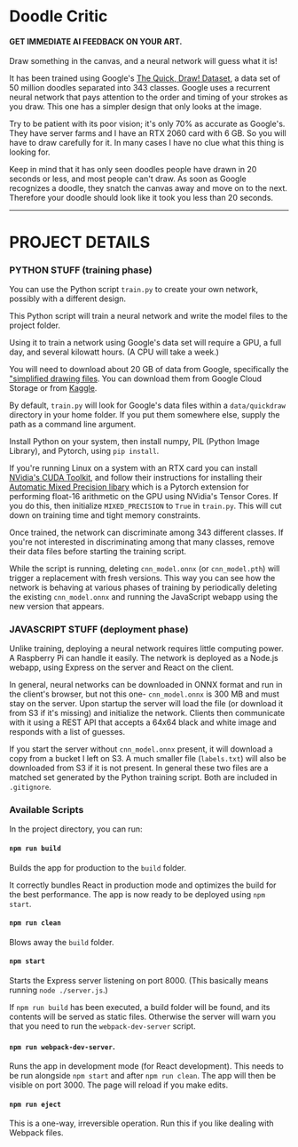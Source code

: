 # Doodle Critic
#### GET IMMEDIATE AI FEEDBACK ON YOUR ART.

Draw something in the canvas, and a neural network will guess what it is!

It has been trained using Google's [The Quick, Draw! Dataset](https://quickdraw.withgoogle.com/data), a data set of
50 million doodles separated into 343 classes. Google uses a recurrent neural network that pays attention to the order 
and timing of your strokes as you draw. This one has a simpler design that only looks at the image.

Try to be patient with its poor vision; it's only 70% as accurate as Google's. They have server farms and I have an 
RTX 2060 card with 6 GB. So you will have to draw carefully for it. In many cases I have no clue what this thing is looking for.
 
Keep in mind that it has only seen doodles people have drawn in 20 seconds or less, and most people can't draw.
As soon as Google recognizes a doodle, they snatch the canvas away and move on to the next. Therefore your doodle 
should look like it took you less than 20 seconds.

***

# PROJECT DETAILS

### PYTHON STUFF (training phase)

You can use the Python script `train.py` to create your own network, possibly with a different design.

This Python script will train a neural network and write the model files to the project folder.
 
Using it to train a network using Google's data set will require a GPU, a full day, and several kilowatt hours.
(A CPU will take a week.)

You will need to download about 20 GB of data from Google, specifically the ["simplified drawing files](https://github.com/googlecreativelab/quickdraw-dataset).
You can download them from Google Cloud Storage or from [Kaggle](https://www.kaggle.com/google/tinyquickdraw).

By default, `train.py` will look for Google's data files within a `data/quickdraw` directory in your home folder. 
If you put them somewhere else, supply the path as a command line argument.

Install Python on your system, then install numpy, PIL (Python Image Library), and Pytorch, using `pip install`.

If you're running Linux on a system with an RTX card you can install [NVidia's CUDA Toolkit](https://developer.nvidia.com/cuda-downloads),
and follow their instructions for installing their [Automatic Mixed Precision libary](https://nvidia.github.io/apex/amp.html)
which is a Pytorch extension for performing float-16 arithmetic on the GPU using NVidia's Tensor Cores. If you do this, 
then initialize `MIXED_PRECISION` to `True` in `train.py`. This will cut down on training time and tight memory constraints.

Once trained, the network can discriminate among 343 different classes. If you're not interested in discriminating 
among that many classes, remove their data files before starting the training script.

While the script is running, deleting `cnn_model.onnx` (or `cnn_model.pth`) will trigger a replacement with fresh versions.
This way you can see how the network is behaving at various phases of training by periodically deleting the existing
`cnn_model.onnx` and running the JavaScript webapp using the new version that appears.

### JAVASCRIPT STUFF (deployment phase)

Unlike training, deploying a neural network requires little computing power. A Raspberry Pi can handle it easily.
The network is deployed as a Node.js webapp, using Express on the server and React on the client.

In general, neural networks can be downloaded in ONNX format and run in the client's browser, but not this one-
`cnn_model.onnx` is 300 MB and must stay on the server. Upon startup the server will load the file 
(or download it from S3 if it's missing) and initialize the network. Clients then communicate with it using a REST API
that accepts a 64x64 black and white image and responds with a list of guesses. 

If you start the server without `cnn_model.onnx` present, it will download a copy from a bucket I left on S3.
A much smaller file (`labels.txt`) will also be downloaded from S3 if it is not present. In general these two
files are a matched set generated by the Python training script. Both are included in `.gitignore`.

### Available Scripts

In the project directory, you can run:

#### `npm run build`

Builds the app for production to the `build` folder.

It correctly bundles React in production mode and optimizes the build for the best performance.
The app is now ready to be deployed using `npm start`.

#### `npm run clean`

Blows away the `build` folder.

#### `npm start`

Starts the Express server listening on port 8000. (This basically means running `node ./server.js`.)

If `npm run build` has been executed, a build folder will be found, and its contents will be served as static files.
Otherwise the server will warn you that you need to run the `webpack-dev-server` script.


#### `npm run webpack-dev-server`.

Runs the app in development mode (for React development). This needs to be run alongside `npm start` and after `npm run clean`.
The app will then be visible on port 3000. The page will reload if you make edits.

#### `npm run eject`

This is a one-way, irreversible operation. Run this if you like dealing with Webpack files.
